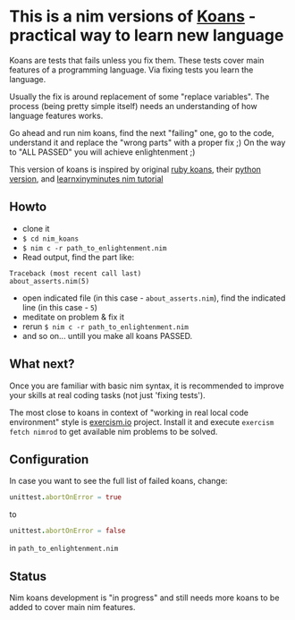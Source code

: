 # This is a nim versions of [Koans](http://www.lauradhamilton.com/learn-a-new-programming-language-today-with-koans) - practical way to learn new language

Koans are tests that fails unless you fix them.
These tests cover main features of a programming language.
Via fixing tests you learn the language.

Usually the fix is around replacement of some "replace variables". The process (being pretty simple itself) needs an understanding of how language features works.

Go ahead and run nim koans, find the next "failing" one, go to the code, understand it and replace the "wrong parts" with a proper fix  ;) On the way to "ALL PASSED" you will achieve enlightenment ;)

This version of koans is inspired by original [ruby koans](https://github.com/neo/ruby_koans), their [python version](https://github.com/gregmalcolm/python_koans), and [learnxinyminutes nim tutorial](http://learnxinyminutes.com/docs/nim/)

## Howto

* clone it
* `$ cd nim_koans`
* `$ nim c -r path_to_enlightenment.nim`
* Read output, find the part like:
```text
Traceback (most recent call last)
about_asserts.nim(5)
```
* open indicated file (in this case - `about_asserts.nim`), find the indicated line (in this case - `5`)
* meditate on problem & fix it
* rerun `$ nim c -r path_to_enlightenment.nim`
* and so on... untill you make all koans PASSED.

## What next?

Once you are familiar with basic nim syntax, it is recommended to improve your skills at real coding tasks (not just 'fixing tests').

The most close to koans in context of "working in real local code environment" style is [exercism.io](http://exercism.io) project. Install it and execute `exercism fetch nimrod` to get available nim problems to be solved.


## Configuration

In case you want to see the full list of failed koans, change:
```nim
unittest.abortOnError = true
```
to
```nim
unittest.abortOnError = false
```
in `path_to_enlightenment.nim`

## Status

Nim koans development is "in progress" and still needs more koans to be added to cover main nim features. 
